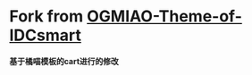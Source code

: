 # Fork from [OGMIAO-Theme-of-IDCsmart](https://github.com/DYMTHH/OGMIAO-Theme-of-IDCsmart)

**基于橘喵模板的cart进行的修改**

